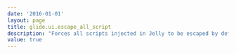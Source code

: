 ```yaml
---
date: '2016-01-01'
layout: page
title: glide.ui.escape_all_script
description: "Forces all scripts injected in Jelly to be escaped by default. Use noesc: to preserve special characters. "
value: true 
---
```

